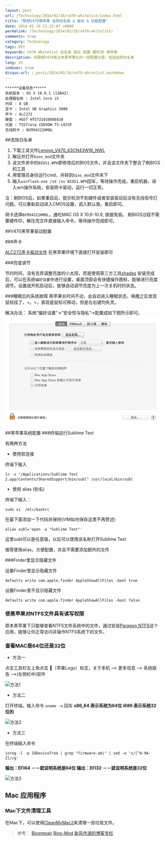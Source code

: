 ```yaml
---
layout: post
url: /Technology/2014/02/16/v470-whitelist/index.html
title: "联想V470黑苹果 去除白名单 & 驱动 & 功能配置"
date: 2014-02-16 22:22:07 +0800
permalink: /Technology/2014/02/16/v470-whitelist/
comments: true
category: Technology
tags: DIY
keywords: V470 Whitelist 白名单 驱动 配置 硬件ID 黑苹果
description: 将联想V470笔记本黑苹果化的一些配置记录，包括去除白名单
lang: zh
indexer: true
disqus-url: /_posts/2014/02/16/v470-whitelist.markdown
---
```


	******设备信息******
	系统版本 : OS X 10.9.1 (13B42)
	处理器名称 : Intel Core i5
	内存 : 8 GB
	显卡 : Intel HD Graphics 3000
	声卡 : ALC272
	硬盘 : HGST HTS721010A9E630   
	光驱 : TSSTcorp CDDVDW TS-L633F
	无线网卡 : BCM94322HM8L

<!-- more -->

##去除白名单

1. 下载工具文件[Lenovo_V470_43CN43WW_NWL](http://pan.baidu.com/s/1kTnyTP9)
2.	解压并打开`bios_mod`文件夹
3.	该文件夹中的`BIOS1.WPH`即修改后的BIOS文件，并且该文件夹下整合了刷BIOS的工具
4.	用管理员身份运行cmd，并转到`bios_mod`文件夹下
5.	输入`winflash.exe /sd /sv BIOS1.WPH`回车，等待操作完成，重启机器，进入win操作系统，安装网卡驱动，运行一切正常。

注：刷BIOS后，如果重启后，提示检测不到硬件或者安装驱动后没有无线信号灯问题。可以重新启动进入CMOS设置，调入默认值，重启即可。

网卡选择`BCM94322HM8L`，通吃MAC OS X 10.6-10.9, 直接免驱。
刷BIOS过程不需要硬件ID，解压完文件直接输入命令，等待操作完成即可。

##V470黑苹果驱动配置

###声卡

[ALC272声卡驱动文件](http://pan.baidu.com/s/1c0xM7kc)
在黑苹果环境下直接打开安装即可

###亮度调节

节约时间，没有去弄调整亮度的小太阳，而是使用第三方工具[shades](http://pan.baidu.com/s/1dD9pNTv)
安装完成后，可以在系统`偏好设置`中进行设置，桌面顶部会有快捷操作图标，能够进行亮度调节。设置成开机启动后，能够自动调节亮度为上一次关机时的状态。

###睡眠后的系统故障
黑苹果长时间不动，会自动进入睡眠状态，唤醒之后发现鼠标挂了，=。=，表现是鼠标可移动，但是左右键均失灵。

解决办法：
系统“偏好设置”->“安全性与隐私”->配置成如下图所示即可。
![排除睡眠后的系统故障](/images/blog/Snip20140216_4.png)


##黑苹果系统配置
###终端运行Sublime Text

有两种方法

* 使用软连接

终端下输入

	ln -s "/Applications/Sublime Text 2.app/Contents/SharedSupport/bin/subl" /usr/local/bin/subl

* 使用 alias (别名)

终端下输入：

	sudo vi  /etc/bashrc
	
在最下面添加一下代码并保持(VIM如何保存这里不再赘述)

	alias subl='open -a "Sublime Text"'

这里subl可以是任意值，以后可以使用该名称打开Sublime Text

推荐使用alias，方便配置，并且不需要添加额外的文件

###Finder里显示隐藏文件

设置Finder里显示隐藏文件

	defaults write com.apple.finder AppleShowAllFiles -bool true


设置Finder里不显示隐藏文件

	defaults write com.apple.finder AppleShowAllFiles -bool false
	
### 使黑苹果对NTFS文件具有读写权限	

原本黑苹果下只能够查看NTFS文件系统中的文件，通过安装[Paragon NTFS](http://dl.vmall.com/c0witnfz2p)这个应用，能够让你正常访问并操作NTFS系统下的文件。

### 查看MAC是64位还是32位

* 方法一

点击工具栏左上角点击 （苹果Logo）标志，关于本机  -->  更多信息 --> 系统报告  -->(左侧栏中)软件

![方法1](http://img.my.csdn.net/uploads/201304/08/1365377909_7832.png)

* 方法二

打开终端，输入命令 `uname -a` 回车
  **x86_64 表示系统为64位
  i686 表示系统32位的**

![方法2](http://img.my.csdn.net/uploads/201304/08/1365377936_4073.png)

* 方法三

在终端输入命令

	ioreg -l -p IODeviceTree | grep "firmware-abi" | sed -e 's/[^0-9A-Z]//g'

**输出：EFI64 －－就说明系统是64位
输出：EFI32 －－就说明系统是32位**

![方法3](http://img.my.csdn.net/uploads/201304/08/1365377947_2498.png)


## Mac 应用程序

### Mac下文件清理工具

在Mac下，可以使用[CleanMyMac2](http://dl.vmall.com/c03sn0hxaz)来清理一些垃圾文件。





> 参考： 
> [Biosrepair](http://www.biosrepair.com/bios/ibmbmd.htm)
> [Bios-Mod](http://www.bios-mods.com/forum/Thread-REQUEST-Lenovo-V470-4396-WhiteList-Removal)
> [新风作浪的博客专栏](http://blog.csdn.net/duxinfeng2010/article/details/8629435)




